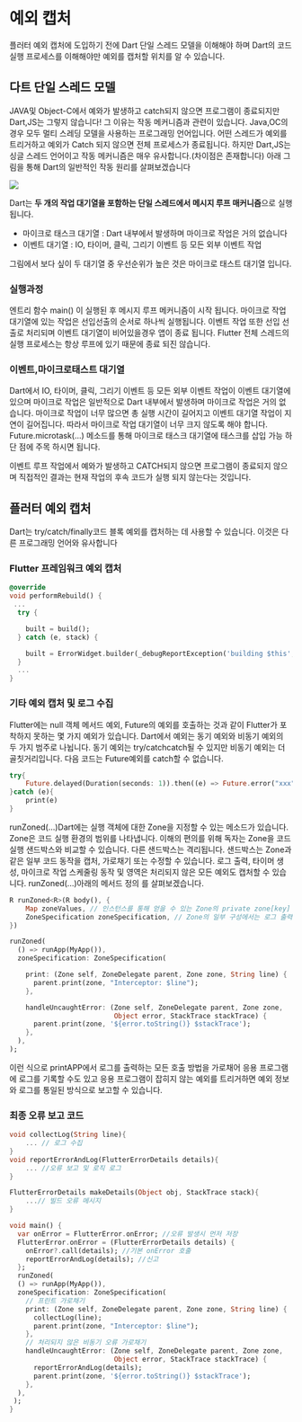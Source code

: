 # 예외 캡처

플러터 예외 캡처에 도입하기 전에 Dart 단일 스레드 모델을 이해해야 하며 Dart의 코드 실행 프로세스를 이해해야만 예외를 캡처할 위치를 알 수 있습니다.

## 다트 단일 스레드 모델

JAVA및 Object-C에서 예와가 발생하고 catch되지 않으면 프로그램이 종료되지만 Dart,JS는 그렇지 않습니다!
그 이유는 작동 메커니즘과 관련이 있습니다. Java,OC의 경우 모두 멀티 스레딩 모델을 사용하는 프로그래밍 언어입니다. 어떤 스레드가 예외를 트리거하고 예외가 Catch 되지 않으면 전체 프로세스가 종료됩니다.
하지만 Dart,JS는 싱글 스레드 언어이고 작동 메커니즘은 매우 유사합니다.(차이점은 존재합니다)
아래 그림을 통해 Dart의 일반적인 작동 원리를 살펴보겠습니다

![](https://book.flutterchina.club/assets/img/2-21.eb7484c9.png)

Dart는 **두 개의 작업 대기열을 포함하는 단일 스레드에서 메시지 루프 매커니즘**으로 실행 됩니다.

-   마이크로 태스크 대기열 : Dart 내부에서 발생하며 마이크로 작업은 거의 없습니다
-   이벤트 대기열 : IO, 타이머, 클릭, 그리기 이벤트 등 모든 외부 이벤트 작업

그림에서 보다 싶이 두 대기열 중 우선순위가 높은 것은 마이크로 태스트 대기열 입니다.

### 실행과정

엔트리 함수 main() 이 실행된 후 메시지 루프 메커니즘이 시작 됩니다.
마이크로 작업 대기열에 있는 작업은 선입선출의 순서로 하나씩 실행됩니다.
이벤트 작업 또한 선입 선출로 처리되며 이벤트 대기열이 비어있을경우 앱이 종료 됩니다.
Flutter 전체 스레드의 실행 프로세스는 항상 루프에 있기 때문에 종료 되진 않습니다.

### 이벤트,마이크로태스트 대기열

Dart에서 IO, 타이머, 클릭, 그리기 이벤트 등 모든 외부 이벤트 작업이 이벤트 대기열에 있으며 마이크로 작업은 일반적으로 Dart 내부에서 발생하며 마이크로 작업은 거의 없습니다.
마이크로 작업이 너무 많으면 총 실행 시간이 길어지고 이벤트 대기열 작업이 지연이 길어집니다. 따라서 마이크로 작업 대기열이 너무 크지 않도록 해야 합니다.
Future.microtask(...) 메소드를 통해 마이크로 태스크 대기열에 태스크를 삽입 가능 하단 점에 주목 하시면 됩니다.

이벤트 루프 작업에서 예와가 발생하고 CATCH되지 않으면 프로그램이 종료되지 않으며 직접적인 결과는 현재 작업의 후속 코드가 실행 되지 않는다는 것입니다.

## 플러터 예외 캡처

Dart는 try/catch/finally코드 블록 예외를 캡처하는 데 사용할 수 있습니다. 이것은 다른 프로그래밍 언어와 유사합니다

### Flutter 프레임워크 예외 캡처

```dart
@override
void performRebuild() {
 ...
  try {

    built = build();
  } catch (e, stack) {

    built = ErrorWidget.builder(_debugReportException('building $this', e, stack));
  }
  ...
}
```

### 기타 예외 캡처 및 로그 수집

Flutter에는 null 객체 메서드 예외, Future의 예외를 호출하는 것과 같이 Flutter가 포착하지 못하는 몇 가지 예외가 있습니다. Dart에서 예외는 동기 예외와 비동기 예외의 두 가지 범주로 나뉩니다. 동기 예외는 try/catchcatch될 수 있지만 비동기 예외는 더 골칫거리입니다. 다음 코드는 Future예외를 catch할 수 없습니다.

```dart
try{
    Future.delayed(Duration(seconds: 1)).then((e) => Future.error("xxx"));
}catch (e){
    print(e)
}
```

runZoned(...)Dart에는 실행 객체에 대한 Zone을 지정할 수 있는 메소드가 있습니다. Zone은 코드 실행 환경의 범위를 나타냅니다. 이해의 편의를 위해 독자는 Zone을 코드 실행 샌드박스와 비교할 수 있습니다. 다른 샌드박스는 격리됩니다. 샌드박스는 Zone과 같은 일부 코드 동작을 캡처, 가로채기 또는 수정할 수 있습니다. 로그 출력, 타이머 생성, 마이크로 작업 스케줄링 동작 및 영역은 처리되지 않은 모든 예외도 캡처할 수 있습니다. runZoned(...)아래의 메서드 정의 를 살펴보겠습니다.

```dart
R runZoned<R>(R body(), {
    Map zoneValues, // 인스턴스를 통해 얻을 수 있는 Zone의 private zone[key]
    ZoneSpecification zoneSpecification, // Zone의 일부 구성에서는 로그 출력 및 오류 가로채기와 같은 일부 코드 동작을 사용자 지정할 수 있습니다.
})
```

```dart
runZoned(
  () => runApp(MyApp()),
  zoneSpecification: ZoneSpecification(

    print: (Zone self, ZoneDelegate parent, Zone zone, String line) {
      parent.print(zone, "Interceptor: $line");
    },

    handleUncaughtError: (Zone self, ZoneDelegate parent, Zone zone,
                          Object error, StackTrace stackTrace) {
      parent.print(zone, '${error.toString()} $stackTrace');
    },
  ),
);
```

이런 식으로 printAPP에서 로그를 출력하는 모든 호출 방법을 가로채어 응용 프로그램에 로그를 기록할 수도 있고 응용 프로그램이 잡히지 않는 예외를 트리거하면 예외 정보와 로그를 통일된 방식으로 보고할 수 있습니다.

### 최종 오류 보고 코드

```dart
void collectLog(String line){
    ... // 로그 수집
}
void reportErrorAndLog(FlutterErrorDetails details){
    ... //오류 보고 및 로직 로그
}

FlutterErrorDetails makeDetails(Object obj, StackTrace stack){
    ...// 빌드 오류 메시지
}

void main() {
  var onError = FlutterError.onError; //오류 발생시 먼저 저장
  FlutterError.onError = (FlutterErrorDetails details) {
    onError?.call(details); //기본 onError 호출
    reportErrorAndLog(details); //신고
  };
  runZoned(
  () => runApp(MyApp()),
  zoneSpecification: ZoneSpecification(
    // 프린트 가로채기
    print: (Zone self, ZoneDelegate parent, Zone zone, String line) {
      collectLog(line);
      parent.print(zone, "Interceptor: $line");
    },
    // 처리되지 않은 비동기 오류 가로채기
    handleUncaughtError: (Zone self, ZoneDelegate parent, Zone zone,
                          Object error, StackTrace stackTrace) {
      reportErrorAndLog(details);
      parent.print(zone, '${error.toString()} $stackTrace');
    },
  ),
 );
}
```

